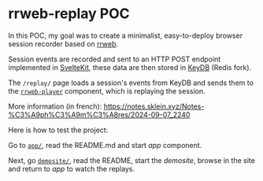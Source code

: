 # rrweb-replay POC

In this POC, my goal was to create a minimalist, easy-to-deploy browser session recorder based on [rrweb](https://github.com/rrweb-io/rrweb/).

Session events are recorded and sent to an HTTP POST endpoint implemented in [SvelteKit](https://kit.svelte.dev/), these data are then stored in [KeyDB](https://github.com/Snapchat/KeyDB) (Redis fork).

The `/replay/` page loads a session's events from KeyDB and sends them to the [`rrweb-player`](https://github.com/rrweb-io/rrweb/tree/master/packages/rrweb-player/) component, which is replaying the session.

More information (in french): https://notes.sklein.xyz/Notes-%C3%A9ph%C3%A9m%C3%A8res/2024-09-07_2240

Here is how to test the project:

Go to [`app/`](app/), read the README.md and start *app* component.

Next, go [`demosite/`](demosite/), read the README, start the *demosite*, browse in the site and return to *app* to watch the replays.
